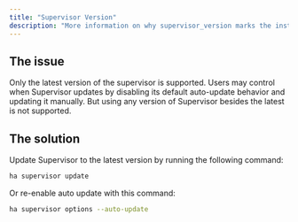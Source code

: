 ```yaml
---
title: "Supervisor Version"
description: "More information on why supervisor_version marks the installation as unsupported."
---
```


## The issue

Only the latest version of the supervisor is supported. Users may control when Supervisor
updates by disabling its default auto-update behavior and updating it manually.
But using any version of Supervisor besides the latest is not supported.

## The solution

Update Supervisor to the latest version by running the following command:
```bash
ha supervisor update
```
Or re-enable auto update with this command:
```bash
ha supervisor options --auto-update
```
